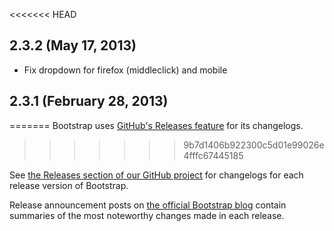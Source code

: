 <<<<<<< HEAD
## 2.3.2 (May 17, 2013)
- Fix dropdown for firefox (middleclick) and mobile

## 2.3.1 (February 28, 2013)
=======
Bootstrap uses [GitHub's Releases feature](https://github.com/blog/1547-release-your-software) for its changelogs.
>>>>>>> 9b7d1406b922300c5d01e99026e4fffc67445185

See [the Releases section of our GitHub project](https://github.com/twbs/bootstrap/releases) for changelogs for each release version of Bootstrap.

Release announcement posts on [the official Bootstrap blog](http://blog.getbootstrap.com) contain summaries of the most noteworthy changes made in each release.
